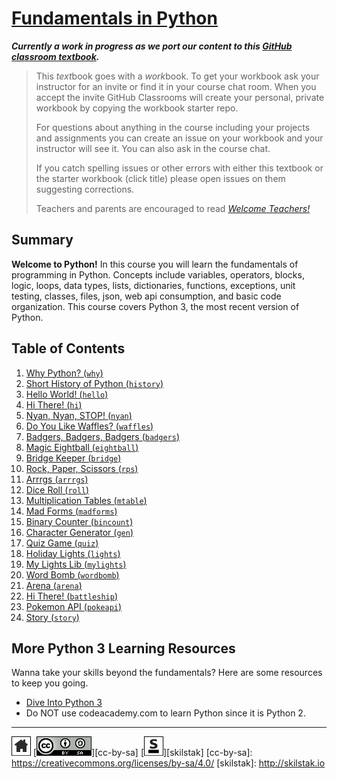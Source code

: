 # [Fundamentals in Python][work]
[work]: https://github.com/skilstak/pyfun-work/blob/gh-pages/README.md

***Currently a work in progress as we port our content to this [GitHub
classroom textbook][text-work].***

[text-work]: https://blog.skilstak.io/github-as-text-book-and-work-book-828ffada9542#.etr9ts7me

>  This *text*book goes with a *work*book. To get your workbook ask your
>  instructor for an invite or find it in your course chat room.
>  When you accept the invite GitHub Classrooms will create your 
>  personal, private workbook by copying the workbook starter repo.
> 
>  For questions about anything in the course including your projects
>  and assignments you can create an issue on your workbook and your
>  instructor will see it. You can also ask in the course chat.
> 
>  If you catch spelling issues or other errors with either this textbook
>  or the starter workbook (click title) please open issues on them
>  suggesting corrections.
>  
>  Teachers and parents are encouraged to
>  read [*Welcome Teachers!*](teachers/README.md)

## Summary
**Welcome to Python!** In this course you will learn the fundamentals
of programming in Python. Concepts include variables, operators,
blocks, logic, loops, data types, lists, dictionaries, functions,
exceptions, unit testing, classes, files, json, web api consumption,
and basic code organization. This course covers Python 3, the most
recent version of Python.

## Table of Contents
1. [Why Python? (`why`)](/why/README.md)
2. [Short History of Python (`history`)](/history/README.md)
3. [Hello World! (`hello`)](/hello/README.md)
4. [Hi There! (`hi`)](/hi/README.md)
5. [Nyan, Nyan, STOP! (`nyan`)](/nyan/README.md)
6. [Do You Like Waffles? (`waffles`)](/waffles/README.md)
7. [Badgers, Badgers, Badgers (`badgers`)](/badgers/README.md)
8. [Magic Eightball (`eightball`)](/eightball/README.md)
9. [Bridge Keeper (`bridge`)](/bridge/README.md)
10. [Rock, Paper, Scissors (`rps`)](/rps/README.md)
11. [Arrrgs (`arrrgs`)](/arrrgs/README.md)
12. [Dice Roll (`roll`)](/roll/README.md)
13. [Multiplication Tables (`mtable`)](/mtable/README.md)
14. [Mad Forms (`madforms`)](/madforms/README.md)
15. [Binary Counter (`bincount`)](/bincount/README.md)
16. [Character Generator (`gen`)](/gen/README.md)
17. [Quiz Game (`quiz`)](/quiz/README.md)
18. [Holiday Lights (`lights`)](/lights/README.md)
19. [My Lights Lib (`mylights`)](/mylights/README.md)
20. [Word Bomb (`wordbomb`)](/wordbomb/README.md)
21. [Arena (`arena`)](/arena/README.md)
22. [Hi There! (`battleship`)](/battleship/README.md)
23. [Pokemon API (`pokeapi`)](/pokeapi/README.md)
24. [Story (`story`)](/story/README.md)

## More Python 3 Learning Resources
Wanna take your skills beyond the fundamentals? Here are some
resources to keep you going.

* [Dive Into Python 3](http://www.diveintopython3.net)
* Do NOT use codeacademy.com to learn Python since it is Python 2.

---
[![home](/assets/home-bw.png)](/README.md)
[![cc-by-sa](/assets/cc-by-sa.png)][cc-by-sa]
[![skilstak](/assets/skilstak-logo-bw.png)][skilstak]
[cc-by-sa]: https://creativecommons.org/licenses/by-sa/4.0/
[skilstak]: http://skilstak.io


